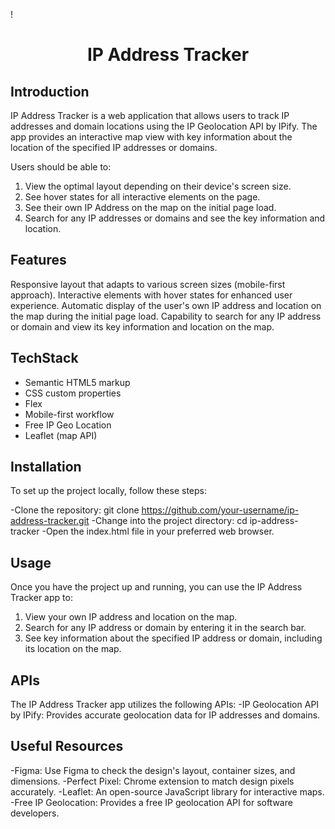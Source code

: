 !


<h1 align="center">IP Address Tracker</h1>

## Introduction
IP Address Tracker is a web application that allows users to track IP addresses and domain locations using the IP Geolocation API by IPify. The app provides an interactive map view with key information about the location of the specified IP addresses or domains.

Users should be able to:
1. View the optimal layout depending on their device's screen size.
2. See hover states for all interactive elements on the page.
3. See their own IP Address on the map on the initial page load.
4. Search for any IP addresses or domains and see the key information and location.

## Features
Responsive layout that adapts to various screen sizes (mobile-first approach).
Interactive elements with hover states for enhanced user experience.
Automatic display of the user's own IP address and location on the map during the initial page load.
Capability to search for any IP address or domain and view its key information and location on the map.

## TechStack

- Semantic HTML5 markup
- CSS custom properties
- Flex
- Mobile-first workflow
- Free IP Geo Location
- Leaflet (map API)

## Installation
To set up the project locally, follow these steps:

-Clone the repository: git clone https://github.com/your-username/ip-address-tracker.git
-Change into the project directory: cd ip-address-tracker
-Open the index.html file in your preferred web browser.

## Usage
Once you have the project up and running, you can use the IP Address Tracker app to:

1. View your own IP address and location on the map.
2. Search for any IP address or domain by entering it in the search bar.
3. See key information about the specified IP address or domain, including its location on the map.

   
## APIs

The IP Address Tracker app utilizes the following APIs:
-IP Geolocation API by IPify: Provides accurate geolocation data for IP addresses and domains.

## Useful Resources

-Figma: Use Figma to check the design's layout, container sizes, and dimensions.
-Perfect Pixel: Chrome extension to match design pixels accurately.
-Leaflet: An open-source JavaScript library for interactive maps.
-Free IP Geolocation: Provides a free IP geolocation API for software developers.
